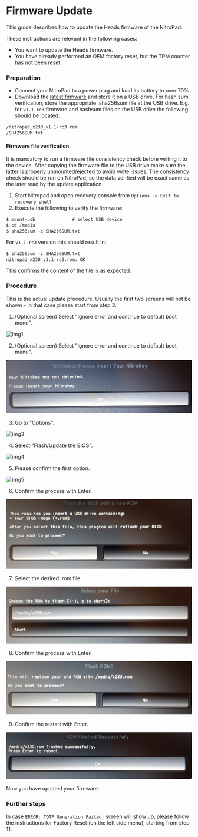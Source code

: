 # Firmware Update

This guide describes how to update the Heads firmware of the NitroPad.

These instructions are relevant in the following cases:

- You want to update the Heads firmware.
- You have already performed an OEM factory reset, but the TPM  counter has not been reset.


### Preparation

- Connect your NitroPad to a power plug and load its battery to over 70%
- Download the [latest firmware](https://github.com/Nitrokey/heads/releases) and store it on a USB drive. For hash sum verification, store the appropriate .sha256sum file at the USB drive. E.g. for `v1.1-rc3` firmware and hashsum files on the USB drive the following should be located:
```
/nitropad_x230_v1.1-rc3.rom
/SHA256SUM.txt
```

#### Firmware file verification

It is mandatory to run a firmware file consistency check before writing it to the device. 
After copying the firmware file to the USB drive make sure the latter is properly unmounted/ejected to avoid write issues. The consistency check should be run on NitroPad, so the data verified will be exact same as the later read by the update application.


1. Start Nitropad and open recovery console from `Options -> Exit to recovery shell`
2. Execute the following to verify the firmware:
```
$ mount-usb              # select USB device
$ cd /media
$ sha256sum -c SHA256SUM.txt
```
For `v1.1-rc3` version this should result in:
```
$ sha256sum -c SHA256SUM.txt
nitropad_x230_v1.1-rc3.rom: OK
```
This confirms the content of the file is as expected.

### Procedure

This is the actual update procedure. Usually the first two screens will not be shown - in that case please start from step 3.


1. (Optional screen) Select "Ignore error and continue to default boot menu".

![img1](./images/firmware-update/1.jpg)

2. (Optional screen) Select "Ignore error and continue to default boot menu".

![img2](./images/firmware-update/2.jpg)

3. Go to "Options".

![img3](./images/firmware-update/3.jpg)

4. Select "Flash/Update the BIOS".

![img4](./images/firmware-update/4.jpg)

5. Please confirm the first option.

![img5](./images/firmware-update/5.jpg)

6. Confirm the process with Enter.

![img6](./images/firmware-update/6.jpg)

7. Select the desired .rom file.

![img7](./images/firmware-update/7.jpg)

8. Confirm the process with Enter.

![img8](./images/firmware-update/8.jpg)

9. Confirm the restart with Enter.

![img9](./images/firmware-update/9.jpg)

Now you have updated your firmware.

### Further steps
In case `ERROR: TOTP Generation Failed!` screen will show up, please follow the instructions for Factory Reset (on the left side menu), starting from step 11.
